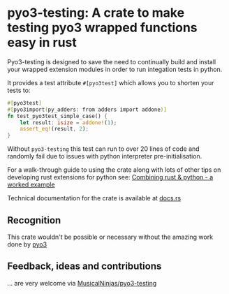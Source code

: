 # pyo3-testing: A crate to make testing pyo3 wrapped functions easy in rust

Pyo3-testing is designed to save the need to continually build and install your wrapped extension modules in order to run integation tests in python.

It provides a test attribute `#[pyo3test]` which allows you to shorten your tests to:

```rust
#[pyo3test]
#[pyo3import(py_adders: from adders import addone)]
fn test_pyo3test_simple_case() {
    let result: isize = addone!(1);
    assert_eq!(result, 2);
}
```

Without `pyo3-testing` this test can run to over 20 lines of code and randomly fail due to issues with python interpreter pre-initialisation.

For a walk-through guide to using the crate along with lots of other tips on developing rust extensions for python see: [Combining rust & python - a worked example](https://musicalninjadad.github.io/FizzBuzz)

Technical documentation for the crate is available at [docs.rs](https://docs.rs/pyo3-testing)

## Recognition

This crate wouldn't be possible or necessary without the amazing work done by [pyo3](https://www.github.com/pyo3/pyo3)

## Feedback, ideas and contributions

... are very welcome via [MusicalNinjas/pyo3-testing](https://github.com/MusicalNinjas/pyo3-testing)
